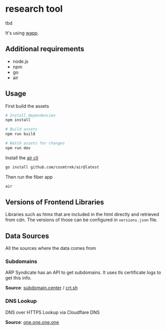 # research tool

tbd


It's using [wapp](3n3a/wapp).

## Additional requirements
- node.js
- npm
- go
- air

## Usage

First build the assets
```bash
# Install dependencies
npm install

# Build assets
npm run build

# Watch assets for changes
npm run dev
```

Install the [air cli](https://github.com/cosmtrek/air)

```bash
go install github.com/cosmtrek/air@latest
```

Then run the fiber app

```bash
air
```

## Versions of Frontend Libraries

Libraries such as htmx that are included in the html directly and retrieved from cdn. The versions of those can be configured in `versions.json` file.

## Data Sources

All the sources where the data comes from

### Subdomains

ARP Syndicate has an API to get subdomains. It uses tls certificate logs to get this info. 

**Source**: [subdomain.center](https://subdomain.center) / [crt.sh](https://crt.sh)

### DNS Lookup

DNS over HTTPS Lookup via Cloudflare DNS

**Source**: [one.one.one.one](https://1.1.1.1)